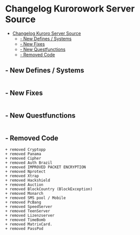 
# Changelog Kurorowork Server Source

- [Changelog Kuroro Server Source](#changelog-kurorowork-server-source)
  * [- New Defines / Systems](#--new-defines---systems)
  * [- New Fixes](#--new-fixes)
  * [- New Questfunctions](#--new-questfunctions)
  * [- Removed Code](#--removed-code)

## - New Defines / Systems
```
```
## - New Fixes
```
```
## - New Questfunctions 
```
```
## - Removed Code
```
+ removed Cryptopp 
+ removed Panama 
+ removed Cipher
+ removed Auth Brazil 
+ removed IMPROVED PACKET ENCRYPTION 
+ removed Nprotect
+ removed Xtrap
+ removed Hackshield
+ removed Auction
+ removed BlockCountry (BlockException)
+ removed Monarch
+ removed SMS pool / Mobile
+ removed PcBang
+ removed SpeedServer
+ removed TeenServer
+ removed Lizenzserver
+ removed TimeBomb
+ removed MatrixCard.
+ removed PassPod
```



